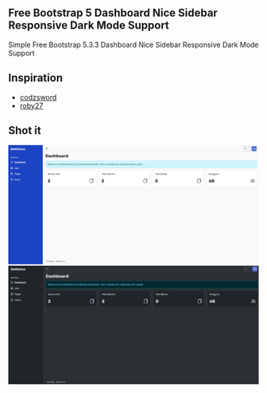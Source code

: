 ## Free Bootstrap 5 Dashboard Nice Sidebar Responsive Dark Mode Support

Simple Free Bootstrap 5.3.3 Dashboard Nice Sidebar Responsive Dark Mode Support

## Inspiration
* [codzsword](https://github.com/codzsword/bootstrap-admin-dashboard)
* [roby27](https://github.com/roby27/bootstrap-5-light-dark-mode-switcher)

## Shot it
![](img/ss-light.png)
![](img/ss-dark.png)
